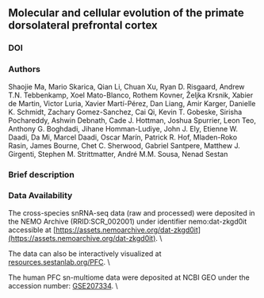 ## Molecular and cellular evolution of the primate dorsolateral prefrontal cortex

### DOI


### Authors
Shaojie Ma, Mario Skarica, Qian Li, Chuan Xu, Ryan D. Risgaard, Andrew T.N. Tebbenkamp, Xoel Mato-Blanco, Rothem Kovner, Željka Krsnik, Xabier de Martin, Victor Luria, Xavier Martí-Pérez, Dan Liang, Amir Karger, Danielle K. Schmidt, Zachary Gomez-Sanchez, Cai Qi, Kevin T. Gobeske, Sirisha Pochareddy, Ashwin Debnath, Cade J. Hottman, Joshua Spurrier, Leon Teo, Anthony G. Boghdadi, Jihane Homman-Ludiye, John J. Ely, Etienne W. Daadi, Da Mi, Marcel Daadi, Oscar Marín, Patrick R. Hof, Mladen-Roko Rasin, James Bourne, Chet C. Sherwood, Gabriel Santpere, Matthew J. Girgenti, Stephen M. Strittmatter, André M.M. Sousa, Nenad Sestan


### Brief description




### Data Availability

The cross-species snRNA-seq data (raw and processed) were deposited in the NEMO Archive (RRID:SCR_002001) under identifier nemo:dat-zkgd0it accessible at [https://assets.nemoarchive.org/dat-zkgd0it](https://assets.nemoarchive.org/dat-zkgd0it). \

The data can also be interactively visualized at [resources.sestanlab.org/PFC](http://resources.sestanlab.org/PFC/). \

The human PFC sn-multiome data were deposited at NCBI GEO under the accession number: [GSE207334](https://www.ncbi.nlm.nih.gov/geo/query/acc.cgi?acc=GSE207334). \




